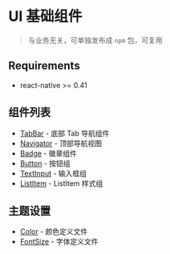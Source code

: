 # UI 基础组件
> 与业务无关，可单独发布成 `npm` 包，可复用

## Requirements
* react-native >= 0.41

## 组件列表
* [TabBar](./TabBar) - 底部 Tab 导航组件
* [Navigator](./Navigator) - 顶部导航视图
* [Badge]('./Badge') - 徽章组件
* [Button](./Button) - 按钮组
* [TextInput](./TextInput) - 输入框组
* [ListItem](./ListItem) - ListItem 样式组

## 主题设置
* [Color](./Color) - 颜色定义文件
* [FontSize](./FontSize) -  字体定义文件
